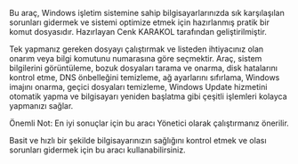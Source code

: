 Bu araç, Windows işletim sistemine sahip bilgisayarlarınızda sık karşılaşılan sorunları 
gidermek ve sistemi optimize etmek için hazırlanmış pratik bir komut dosyasıdır. Hazırlayan Cenk KARAKOL tarafından geliştirilmiştir.


Tek yapmanız gereken dosyayı çalıştırmak ve listeden ihtiyacınız olan onarım veya bilgi komutunu numarasına göre seçmektir. Araç, sistem bilgilerini görüntüleme, bozuk dosyaları tarama ve onarma, disk hatalarını kontrol etme, DNS önbelleğini temizleme, ağ ayarlarını sıfırlama, Windows imajını onarma, geçici dosyaları temizleme, Windows Update hizmetini otomatik yapma ve bilgisayarı yeniden başlatma gibi çeşitli işlemleri kolayca yapmanızı sağlar.

Önemli Not: En iyi sonuçlar için bu aracı Yönetici olarak çalıştırmanız önerilir.

Basit ve hızlı bir şekilde bilgisayarınızın sağlığını kontrol etmek ve olası sorunları gidermek için bu aracı kullanabilirsiniz.
